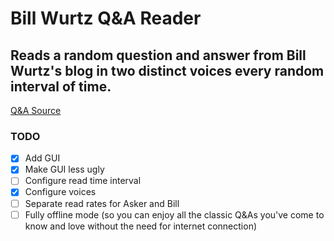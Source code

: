 # Bill Wurtz Q&A Reader
## Reads a random question and answer from Bill Wurtz's blog in two distinct voices every random interval of time.
[Q&A Source](https://billwurtz.com/questions/questions.html)

### TODO
- [x] Add GUI
- [x] Make GUI less ugly
- [ ] Configure read time interval
- [x] Configure voices
- [ ] Separate read rates for Asker and Bill
- [ ] Fully offline mode (so you can enjoy all the classic Q&As you've come to know and love without the need for internet connection)
